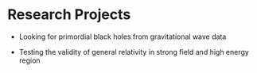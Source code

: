 # Research Projects

- Looking for primordial black holes from gravitational wave data





- Testing the validity of general relativity in strong field and high energy region